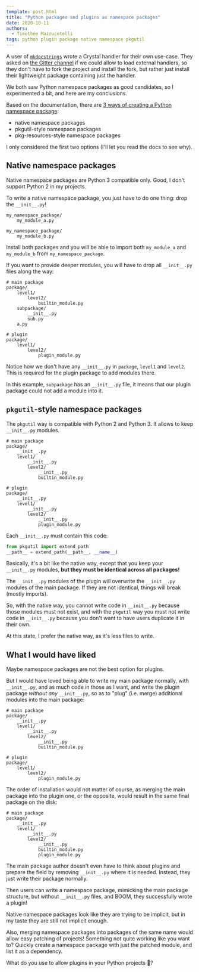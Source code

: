 ```yaml
---
template: post.html
title: "Python packages and plugins as namespace packages"
date: 2020-10-11
authors:
  - Timothée Mazzucotelli
tags: python plugin package native namespace pkgutil
---
```


A user of [`mkdocstrings`](https://github.com/pawamoy/mkdocstrings)
wrote a Crystal handler for their own use-case.
They asked on [the Gitter channel](https://gitter.im/mkdocstrings/community)
if we could allow to load external handlers, so they don't have to fork
the project and install the fork, but rather just install their
lightweight package containing just the handler.

We both saw Python namespace packages as good candidates,
so I experimented a bit, and here are my conclusions.

<!--more-->

Based on the documentation, there are
[3 ways of creating a Python namespace package](https://packaging.python.org/guides/packaging-namespace-packages/#creating-a-namespace-package):

- native namespace packages
- pkgutil-style namespace packages
- pkg-resources-style namespace packages

I only considered the first two options (I'll let you read the docs to see why).

## Native namespace packages

Native namespace packages are Python 3 compatible only.
Good, I don't support Python 2 in my projects.

To write a native namespace package, you just have to do one thing:
drop the `__init__.py`!

```
my_namespace_package/
    my_module_a.py

my_namespace_package/
    my_module_b.py
```

Install both packages and you will be able to import
both `my_module_a` and `my_module_b` from `my_namespace_package`.

If you want to provide deeper modules, you will have to drop
all `__init__.py` files along the way:

```
# main package
package/
    level1/
        level2/
            builtin_module.py
    subpackage/
        __init__.py
        sub.py
    a.py

# plugin
package/
    level1/
        level2/
            plugin_module.py
```

Notice how we don't have any `__init__.py` in `package`, `level1` and `level2`.
This is required for the plugin package to add modules there.

In this example, `subpackage` has an `__init__.py` file,
it means that our plugin package could not add a module into it.

## `pkgutil`-style namespace packages

The `pkgutil` way is compatible with Python 2 and Python 3.
It allows to keep `__init__.py` modules.

```
# main package
package/
    __init__.py
    level1/
        __init__.py
        level2/
            __init__.py
            builtin_module.py

# plugin
package/
    __init__.py
    level1/
        __init__.py
        level2/
            __init__.py
            plugin_module.py
```

Each `__init__.py` must contain this code:

```python
from pkgutil import extend_path
__path__ = extend_path(__path__, __name__)
```

Basically, it's a bit like the native way,
except that you keep your `__init__.py` modules,
**but they must be identical across all packages!**

The `__init__.py` modules of the plugin will overwrite the
`__init__.py` modules of the main package. If they are not
identical, things will break (mostly imports).

So, with the native way, you cannot write code in `__init__.py`
because those modules must not exist,
and with the `pkgutil` way you must not write code in `__init__.py`
because you don't want to have users duplicate it in their own.

At this state, I prefer the native way, as it's less files to write.

## What I would have liked

Maybe namespace packages are not the best option for plugins.

But I would have loved being able to write my main package normally,
with `__init__.py`, and as much code in those as I want,
and write the plugin package *without any* `__init__.py`, so as to
"plug" (i.e. merge) additional modules into the main package:

```
# main package
package/
    __init__.py
    level1/
        __init__.py
        level2/
            __init__.py
            builtin_module.py

# plugin
package/
    level1/
        level2/
            plugin_module.py
```

The order of installation would not matter of course,
as merging the main package into the plugin one, or the opposite,
would result in the same final package on the disk:

```
# main package
package/
    __init__.py
    level1/
        __init__.py
        level2/
            __init__.py
            builtin_module.py
            plugin_module.py
```

The main package author doesn't even have to think about plugins
and prepare the field by removing `__init__.py` where it is needed.
Instead, they just write their package normally.

Then users can write a namespace package, mimicking the main package
structure, but without `__init__.py` files, and BOOM, they
successfully wrote a plugin!

Native namespace packages look like they are trying to be implicit,
but in my taste they are still not implicit enough.

Also, merging namespace packages into packages of the same name
would allow easy patching of projects! Something not quite working
like you want to? Quickly create a namespace package with just the
patched module, and list it as a dependency.

What do you use to allow plugins in your Python projects :slightly_smiling_face:?